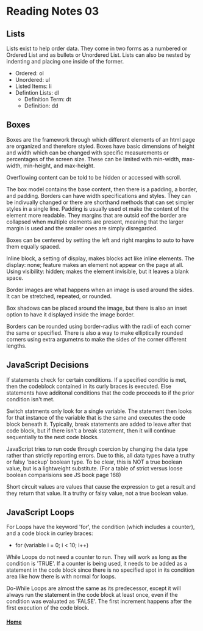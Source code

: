 # Reading Notes 03

## Lists

Lists exist to help order data. They come in two forms as a numbered or Ordered List and as bullets or Unordered List. Lists can also be nested by indenting and placing one inside of the former.
- Ordered: ol
- Unordered: ul
- Listed Items: li
- Defintion Lists: dl
    - Definition Term: dt
    - Definition: dd

## Boxes

Boxes are the framework through which different elements of an html page are organized and therefore styled. Boxes have basic dimensions of height and width which can be changed with specific measurements or percentages of the screen size. These can be limited with min-width, max-width, min-height, and max-height.

Overflowing content can be told to be hidden or accessed with scroll.

The box model contains the base content, then there is a padding, a border, and padding. Borders can have width specifications and styles. They can be indivually changed or there are shorthand methods that can set simpler styles in a single line. Padding is usually used ot make the content of the element more readable. They margins that are outsid eof the border are collapsed when multiple elements are present, meaning that the larger margin is used and the smaller ones are simply disregarded.

Boxes can be centered by setting the left and right margins to auto to have them equally spaced.

Inline block, a setting of display, makes blocks act like inline elements. The display: none; feature makes an element not appear on the page at all. Using visibility: hidden; makes the element invisible, but it leaves a blank space.

Border images are what happens when an image is used around the sides. It can be stretched, repeated, or rounded.

Box shadows can be placed around the image, but there is also an inset option to have it displayed inside the image border.

Borders can be rounded using border-radius with the radii of each corner the same or specified. There is also a way to make elliptically rounded corners using extra argumetns to make the sides of the corner different lengths.

## JavaScript Decisions

If statements check for certain conditions. If a specified conditio is met, then the codeblock contained in its curly braces is executed. Else statements have additonal conditions that the code proceeds to if the prior condition isn't met.

Switch statments only look for a single variable. The statement then looks for that instance of the variable that is the same and executes the code block beneath it. Typically, break statements are added to leave after that code block, but if there isn't a break statement, then it will continue sequentially to the next code blocks.

JavaScript tries to run code through coercion by changing the data type rather than strictly reporting errors. Due to this, all data types have a truthy or falsy 'backup' boolean type. To be clear, this is NOT a true boolean value, but is a lightweight substitute. (For a table of strict versus loose boolean comparisions see JS book page 168)

Short circuit values are values that cause the expression to get a result and they return that value. It a truthy or falsy value, not a true boolean value.

## JavaScript Loops

For Loops have the keyword 'for', the condition (which includes a counter), and a code block in curley braces:
- for (variable i = 0; i < 10; i++)

While Loops do not need a counter to run. They will work as long as the condition is 'TRUE'. If a counter is being used, it needs to be added as a statement in the code block since there is no specified spot in its condition area like how there is with normal for loops.

Do-While Loops are almost the same as its predecessor, except it will always run the statement in the code block at least once, even if the condition was evaluated as 'FALSE'. The first increment happens after the first execution of the code block.




#### [Home](README.md)